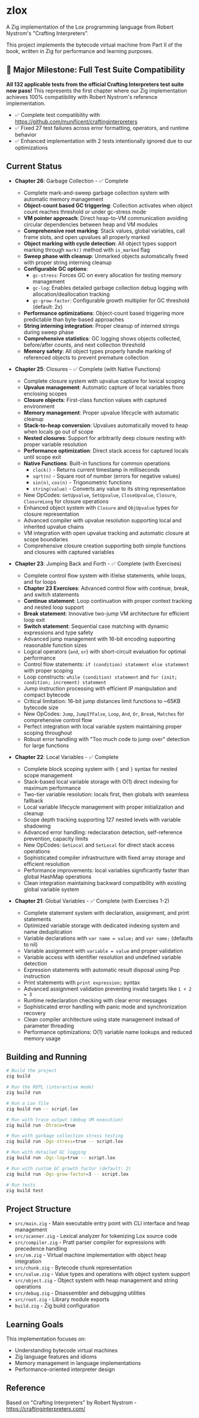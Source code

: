 # zlox

A Zig implementation of the Lox programming language from Robert Nystrom's "Crafting Interpreters".

This project implements the bytecode virtual machine from Part II of the book, written in Zig for performance and learning purposes.

## 🎯 Major Milestone: Full Test Suite Compatibility

**All 132 applicable tests from the official Crafting Interpreters test suite now pass!** This represents the first chapter where our Zig implementation achieves 100% compatibility with Robert Nystrom's reference implementation.

- ✅ Complete test compatibility with https://github.com/munificent/craftinginterpreters
- ✅ Fixed 27 test failures across error formatting, operators, and runtime behavior
- ✅ Enhanced implementation with 2 tests intentionally ignored due to our optimizations

## Current Status

- **Chapter 26**: Garbage Collection - ✅ Complete 
  - Complete mark-and-sweep garbage collection system with automatic memory management
  - **Object-count based GC triggering**: Collection activates when object count reaches threshold or under gc-stress mode
  - **VM pointer approach**: Direct heap-to-VM communication avoiding circular dependencies between heap and VM modules  
  - **Comprehensive root marking**: Stack values, global variables, call frame slots, and open upvalues all properly marked
  - **Object marking with cycle detection**: All object types support marking through `mark()` method with `is_marked` flag
  - **Sweep phase with cleanup**: Unmarked objects automatically freed with proper string interning cleanup
  - **Configurable GC options**:
    - `gc-stress`: Forces GC on every allocation for testing memory management
    - `gc-log`: Enables detailed garbage collection debug logging with allocation/deallocation tracking
    - `gc-grow-factor`: Configurable growth multiplier for GC threshold (default: 2x)
  - **Performance optimizations**: Object-count based triggering more predictable than byte-based approaches
  - **String interning integration**: Proper cleanup of interned strings during sweep phase 
  - **Comprehensive statistics**: GC logging shows objects collected, before/after counts, and next collection threshold
  - **Memory safety**: All object types properly handle marking of referenced objects to prevent premature collection

- **Chapter 25**: Closures - ✅ Complete (with Native Functions)
  - Complete closure system with upvalue capture for lexical scoping
  - **Upvalue management**: Automatic capture of local variables from enclosing scopes
  - **Closure objects**: First-class function values with captured environment
  - **Memory management**: Proper upvalue lifecycle with automatic cleanup
  - **Stack-to-heap conversion**: Upvalues automatically moved to heap when locals go out of scope
  - **Nested closures**: Support for arbitrarily deep closure nesting with proper variable resolution
  - **Performance optimization**: Direct stack access for captured locals until scope exit
  - **Native Functions**: Built-in functions for common operations
    - `clock()` - Returns current timestamp in milliseconds
    - `sqrt(n)` - Square root of number (errors for negative values)
    - `sin(n)`, `cos(n)` - Trigonometric functions
    - `string(value)` - Converts any value to its string representation
  - New OpCodes: `GetUpvalue`, `SetUpvalue`, `CloseUpvalue`, `Closure`, `ClosureLong` for closure operations
  - Enhanced object system with `Closure` and `ObjUpvalue` types for closure representation
  - Advanced compiler with upvalue resolution supporting local and inherited upvalue chains
  - VM integration with open upvalue tracking and automatic closure at scope boundaries
  - Comprehensive closure creation supporting both simple functions and closures with captured variables

- **Chapter 23**: Jumping Back and Forth - ✅ Complete (with Exercises)
  - Complete control flow system with if/else statements, while loops, and for loops
  - **Chapter 23 Exercises**: Advanced control flow with continue, break, and switch statements
  - **Continue statement**: Loop continuation with proper context tracking and nested loop support
  - **Break statement**: Innovative two-jump VM architecture for efficient loop exit
  - **Switch statement**: Sequential case matching with dynamic expressions and type safety
  - Advanced jump management with 16-bit encoding supporting reasonable function sizes
  - Logical operators (`and`, `or`) with short-circuit evaluation for optimal performance
  - Control flow statements: `if (condition) statement else statement` with proper scoping
  - Loop constructs: `while (condition) statement` and `for (init; condition; increment) statement`
  - Jump instruction processing with efficient IP manipulation and compact bytecode
  - Critical limitation: 16-bit jump distances limit functions to ~65KB bytecode size
  - New OpCodes: `Jump`, `JumpIfFalse`, `Loop`, `And`, `Or`, `Break`, `Matches` for comprehensive control flow
  - Perfect integration with local variable system maintaining proper scoping throughout
  - Robust error handling with "Too much code to jump over" detection for large functions

- **Chapter 22**: Local Variables - ✅ Complete
  - Complete block scoping system with `{` and `}` syntax for nested scope management
  - Stack-based local variable storage with O(1) direct indexing for maximum performance
  - Two-tier variable resolution: locals first, then globals with seamless fallback
  - Local variable lifecycle management with proper initialization and cleanup
  - Scope depth tracking supporting 127 nested levels with variable shadowing
  - Advanced error handling: redeclaration detection, self-reference prevention, capacity limits
  - New OpCodes: `GetLocal` and `SetLocal` for direct stack access operations
  - Sophisticated compiler infrastructure with fixed array storage and efficient resolution
  - Performance improvements: local variables significantly faster than global HashMap operations
  - Clean integration maintaining backward compatibility with existing global variable system

- **Chapter 21**: Global Variables - ✅ Complete (with Exercises 1-2)
  - Complete statement system with declaration, assignment, and print statements
  - Optimized variable storage with dedicated indexing system and name deduplication
  - Variable declarations with `var name = value;` and `var name;` (defaults to nil)
  - Variable assignment with `variable = value` and proper validation
  - Variable access with identifier resolution and undefined variable detection
  - Expression statements with automatic result disposal using Pop instruction
  - Print statements with `print expression;` syntax
  - Advanced assignment validation preventing invalid targets like `1 + 2 = 3`
  - Runtime redeclaration checking with clear error messages
  - Sophisticated error handling with panic mode and synchronization recovery
  - Clean compiler architecture using state management instead of parameter threading
  - Performance optimizations: O(1) variable name lookups and reduced memory usage

## Building and Running

```bash
# Build the project
zig build

# Run the REPL (interactive mode)
zig build run

# Run a Lox file
zig build run -- script.lox

# Run with trace output (debug VM execution)
zig build run -Dtrace=true

# Run with garbage collection stress testing
zig build run -Dgc-stress=true -- script.lox

# Run with detailed GC logging
zig build run -Dgc-log=true -- script.lox

# Run with custom GC growth factor (default: 2)
zig build run -Dgc-grow-factor=3 -- script.lox

# Run tests
zig build test
```

## Project Structure

- `src/main.zig` - Main executable entry point with CLI interface and heap management
- `src/scanner.zig` - Lexical analyzer for tokenizing Lox source code
- `src/compiler.zig` - Pratt parser compiler for expressions with precedence handling
- `src/vm.zig` - Virtual machine implementation with object heap integration
- `src/chunk.zig` - Bytecode chunk representation
- `src/value.zig` - Value types and operations with object system support
- `src/object.zig` - Object system with heap management and string operations
- `src/debug.zig` - Disassembler and debugging utilities
- `src/root.zig` - Library module exports
- `build.zig` - Zig build configuration

## Learning Goals

This implementation focuses on:
- Understanding bytecode virtual machines
- Zig language features and idioms
- Memory management in language implementations
- Performance-oriented interpreter design

## Reference

Based on "Crafting Interpreters" by Robert Nystrom - https://craftinginterpreters.com/